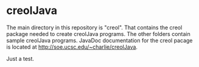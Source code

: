 creolJava
==========
The main directory in this repository is "creol". That contains the creol package needed to create creolJava programs. The other folders contain sample creolJava programs. JavaDoc documentation for the creol pacage is located at http://soe.ucsc.edu/~charlie/creolJava.

Just a test.